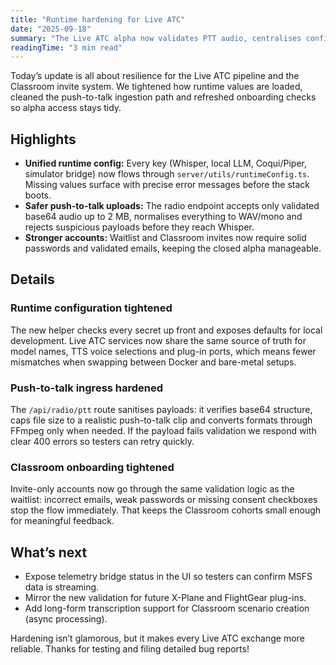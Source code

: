 ```yaml
---
title: "Runtime hardening for Live ATC"
date: "2025-09-18"
summary: "The Live ATC alpha now validates PTT audio, centralises config and guards Classroom accounts with stronger inputs."
readingTime: "3 min read"
---
```


Today’s update is all about resilience for the Live ATC pipeline and the Classroom invite system. We tightened how
runtime values are loaded, cleaned the push-to-talk ingestion path and refreshed onboarding checks so alpha access
stays tidy.

## Highlights

- **Unified runtime config:** Every key (Whisper, local LLM, Coqui/Piper, simulator bridge) now flows through
  `server/utils/runtimeConfig.ts`. Missing values surface with precise error messages before the stack boots.
- **Safer push-to-talk uploads:** The radio endpoint accepts only validated base64 audio up to 2 MB, normalises
  everything to WAV/mono and rejects suspicious payloads before they reach Whisper.
- **Stronger accounts:** Waitlist and Classroom invites now require solid passwords and validated emails, keeping the
  closed alpha manageable.

## Details

### Runtime configuration tightened

The new helper checks every secret up front and exposes defaults for local development. Live ATC services now share the
same source of truth for model names, TTS voice selections and plug-in ports, which means fewer mismatches when swapping
between Docker and bare-metal setups.

### Push-to-talk ingress hardened

The `/api/radio/ptt` route sanitises payloads: it verifies base64 structure, caps file size to a realistic
push-to-talk clip and converts formats through FFmpeg only when needed. If the payload fails validation we respond with
clear 400 errors so testers can retry quickly.

### Classroom onboarding tightened

Invite-only accounts now go through the same validation logic as the waitlist: incorrect emails, weak passwords or
missing consent checkboxes stop the flow immediately. That keeps the Classroom cohorts small enough for meaningful
feedback.

## What’s next

- Expose telemetry bridge status in the UI so testers can confirm MSFS data is streaming.
- Mirror the new validation for future X-Plane and FlightGear plug-ins.
- Add long-form transcription support for Classroom scenario creation (async processing).

Hardening isn’t glamorous, but it makes every Live ATC exchange more reliable. Thanks for testing and filing detailed
bug reports!
